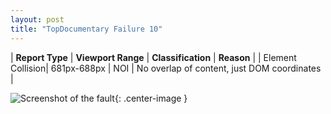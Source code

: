 ```yaml
---
layout: post
title: "TopDocumentary Failure 10"
---
```

| **Report Type** | **Viewport Range** | **Classification** | **Reason** |
| Element Collision| 681px-688px | NOI | No overlap of content, just DOM coordinates | 

![Screenshot of the fault](../../../assets/images/TopDocumentary/fault10/overlapWidth684.png){: .center-image }